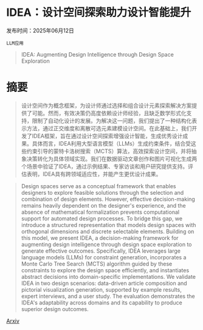 # IDEA：设计空间探索助力设计智能提升

发布时间：2025年06月12日

`LLM应用`

> IDEA: Augmenting Design Intelligence through Design Space Exploration

# 摘要

> 设计空间作为概念框架，为设计师通过选择和组合设计元素探索解决方案提供了可能。然而，有效决策仍高度依赖设计师经验，且缺乏数学形式化支持，限制了自动化设计的发展。为解决这一问题，我们提出了一种结构化表示方法，通过正交维度和离散可选元素建模设计空间。在此基础上，我们开发了IDEA框架，旨在通过设计空间探索增强设计智能，生成优秀设计成果。具体而言，IDEA利用大型语言模型（LLMs）生成约束条件，结合受这些约束引导的蒙特卡洛树搜索（MCTS）算法，高效探索设计空间，并将抽象决策转化为具体领域实现。我们在数据驱动文章创作和图片可视化生成两个场景中验证了IDEA，通过示例结果、专家访谈和用户研究提供支持。评估表明，IDEA具有跨领域适应性，并能产生更优设计成果。

> Design spaces serve as a conceptual framework that enables designers to explore feasible solutions through the selection and combination of design elements. However, effective decision-making remains heavily dependent on the designer's experience, and the absence of mathematical formalization prevents computational support for automated design processes. To bridge this gap, we introduce a structured representation that models design spaces with orthogonal dimensions and discrete selectable elements. Building on this model, we present IDEA, a decision-making framework for augmenting design intelligence through design space exploration to generate effective outcomes. Specifically, IDEA leverages large language models (LLMs) for constraint generation, incorporates a Monte Carlo Tree Search (MCTS) algorithm guided by these constraints to explore the design space efficiently, and instantiates abstract decisions into domain-specific implementations. We validate IDEA in two design scenarios: data-driven article composition and pictorial visualization generation, supported by example results, expert interviews, and a user study. The evaluation demonstrates the IDEA's adaptability across domains and its capability to produce superior design outcomes.

[Arxiv](https://arxiv.org/abs/2506.10587)